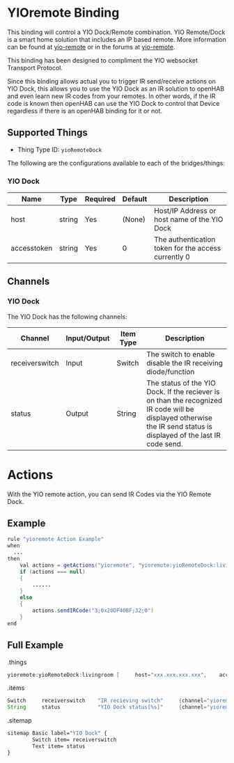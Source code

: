 # YIOremote Binding

This binding will control a YIO Dock/Remote combination. YIO Remote/Dock is a smart home solution that includes an IP based remote. More information can be found at [yio-remote](https://www.yio-remote.com/) or in the forums at [yio-remote](https://community.yio-remote.com/).

This binding has been designed to compliment the YIO websocket Transport Protocol.

Since this binding allows actual you to trigger IR send/receive actions on YIO Dock, this allows you to use the YIO Dock as an IR solution to openHAB and even learn new IR codes from your remotes. In other words, if the IR code is known then openHAB can use the YIO Dock to control that Device regardless if there is an openHAB binding for it or not.

## Supported Things

- Thing Type ID: `yioRemoteDock`

The following are the configurations available to each of the bridges/things:

### YIO Dock

| Name        | Type   | Required | Default | Description                                         |
| ----------- | ------ | -------- | ------- | --------------------------------------------------- |
| host        | string | Yes      | (None)  | Host/IP Address or host name of the YIO Dock        |
| accesstoken | string | Yes      | 0       | The authentication token for the access currently 0 |

## Channels

### YIO Dock

The YIO Dock has the following channels:

| Channel        | Input/Output | Item Type | Description                                                                                                                                                         |
| -------------- | ------------ | --------- | ------------------------------------------------------------------------------------------------------------------------------------------------------------------- |
| receiverswitch | Input        | Switch    | The switch to enable disable the IR receiving diode/function                                                                                                        |
| status         | Output       | String    | The status of the YIO Dock. If the reciever is on than the recognized IR code will be displayed otherwise the IR send status is displayed of the last IR code send. |

# Actions

With the YIO remote action, you can send IR Codes via the YIO Remote Dock.

## Example

```java
rule "yioremote Action Example"
when
  ...
then
    val actions = getActions("yioremote", "yioremote:yioRemoteDock:livingroom")
    if (actions === null)
    {
        ......
    }
    else
    {
        actions.sendIRCode("3;0x20DF40BF;32;0")
    }
end
```

## Full Example

.things

```java
yioremote:yioRemoteDock:livingroom [     host="xxx.xxx.xxx.xxx",    accesstoken="0"  ]
```

.items

```java
Switch     receiverswitch    "IR recieving switch"     {channel="yioremote:yioRemoteDock:livingroom:input#    receiverswitch"}
String     status            "YIO Dock status[%s]"     {channel="yioremote:yioRemoteDock:livingroom:output#    status"}
```

.sitemap

```perl
sitemap Basic label="YIO Dock" {
        Switch item= receiverswitch
        Text item= status
}
```
